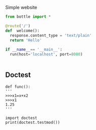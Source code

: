 Simple website

```Python
from bottle import *

@route('/')
def  welcome():
  response.content_type = 'text/plain'
  return 'Hello'
  
if __name__== '__main__':
  run(host='localhost', port=8080)
  
```


## Doctest
```
def func():
'''
>>>x1=x+x2
>>>x1
1.25
'''
```
```
import doctest
print(doctest.testmod())
```
